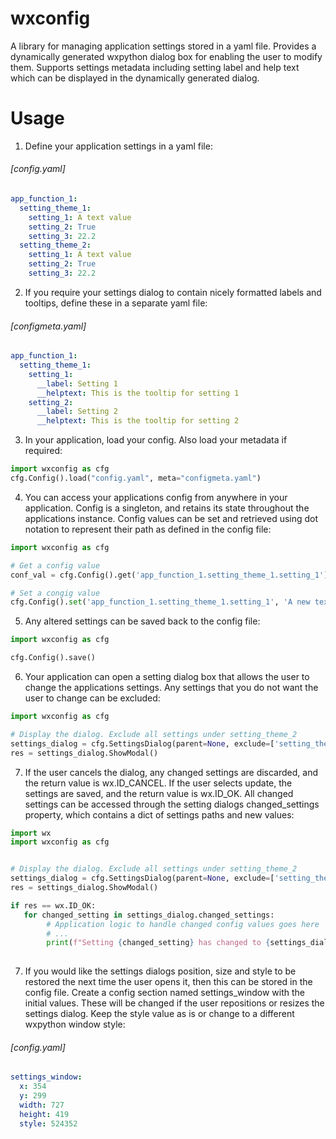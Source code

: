 # wxconfig
A library for managing application settings stored in a yaml file. Provides a dynamically generated wxpython dialog box for enabling the user to modify them. Supports settings metadata including setting label and help text which can be displayed in the dynamically generated dialog.

# Usage
1) Define your application settings in a yaml file:

###### [config.yaml]
```yaml
app_function_1:
  setting_theme_1:
    setting_1: A text value
    setting_2: True
    setting_3: 22.2
  setting_theme_2:
    setting_1: A text value
    setting_2: True
    setting_3: 22.2
```

2) If you require your settings dialog to contain nicely formatted labels and tooltips, define these in a separate yaml file:

###### [configmeta.yaml]
```yaml
app_function_1:
  setting_theme_1:
    setting_1:
      __label: Setting 1
      __helptext: This is the tooltip for setting 1
    setting_2:
      __label: Setting 2
      __helptext: This is the tooltip for setting 2
```

3) In your application, load your config. Also load your metadata if required:
```python
import wxconfig as cfg
cfg.Config().load("config.yaml", meta="configmeta.yaml")
```

4) You can access your applications config from anywhere in your application. Config is a singleton, and retains its state throughout the applications instance. Config values can be set and retrieved using dot notation to represent their path as defined in the config file:
```python
import wxconfig as cfg

# Get a config value
conf_val = cfg.Config().get('app_function_1.setting_theme_1.setting_1')

# Set a congig value
cfg.Config().set('app_function_1.setting_theme_1.setting_1', 'A new text value')
```

5) Any altered settings can be saved back to the config file:
```python
import wxconfig as cfg

cfg.Config().save()
```

6) Your application can open a setting dialog box that allows the user to change the applications settings. Any settings that you do not want the user to change can be excluded:
```python
import wxconfig as cfg

# Display the dialog. Exclude all settings under setting_theme_2
settings_dialog = cfg.SettingsDialog(parent=None, exclude=['setting_theme_2'])
res = settings_dialog.ShowModal()
```

7) If the user cancels the dialog, any changed settings are discarded, and the return value is wx.ID_CANCEL. If the user selects update, the settings are saved, and the return value is wx.ID_OK. All changed settings can be accessed through the setting dialogs changed_settings property, which contains a dict of settings paths and new values:
```python
import wx
import wxconfig as cfg


# Display the dialog. Exclude all settings under setting_theme_2
settings_dialog = cfg.SettingsDialog(parent=None, exclude=['setting_theme_2'])
res = settings_dialog.ShowModal()

if res == wx.ID_OK:
   for changed_setting in settings_dialog.changed_settings:
        # Application logic to handle changed config values goes here
        # ...
        print(f"Setting {changed_setting} has changed to {settings_dialog.changed_settings[changed_setting]}")
        
```

7) If you would like the settings dialogs position, size and style to be restored the next time the user opens it, then this can be stored in the config file. Create a config section named settings_window with the initial values. These will be changed if the user repositions or resizes the settings dialog. Keep the style value as is or change to a different wxpython window style:

###### [config.yaml]
```yaml
settings_window:
  x: 354
  y: 299
  width: 727
  height: 419
  style: 524352
```